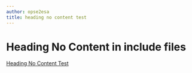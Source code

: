 ```yaml
---
author: opse2esa
title: heading no content test
---
```


# Heading No Content in include files
[Heading No Content Test](includes/HeadingNoContent.md)
